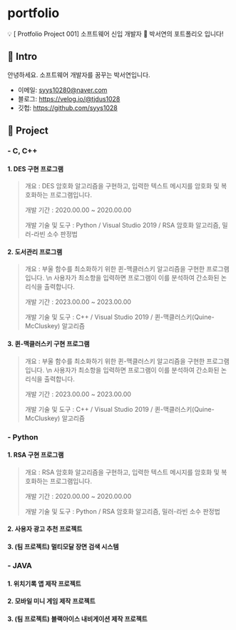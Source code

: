 # portfolio
💡 [ Protfolio Project 001] 소프트웨어 신입 개발자 🌱 박서연의 포트폴리오 입니다!


## 📌 Intro
안녕하세요. 소프트웨어 개발자를 꿈꾸는 박서연입니다.
- 이메일: syys10280@naver.com
- 블로그: https://velog.io/@tjdus1028
- 깃헙: https://github.com/syys1028

## 📌 Project
###  - C, C++ 
#### 1. DES 구현 프로그램
>개요 : DES 암호화 알고리즘을 구현하고, 입력한 텍스트 메시지를 암호화 및 복호화하는 프로그램입니다.
>
>개발 기간 : 2020.00.00 ~ 2020.00.00
>
>개발 기술 및 도구 : Python / Visual Studio 2019 / RSA 암호화 알고리즘, 밀러-라빈 소수 판정법

#### 2. 도서관리 프로그램
>개요 : 부울 함수를 최소화하기 위한 퀸-맥클러스키 알고리즘을 구현한 프로그램입니다. \n 사용자가 최소항을 입력하면 프로그램이 이를 분석하여 간소화된 논리식을 출력합니다.
>
>개발 기간 : 2023.00.00 ~ 2023.00.00
>
>개발 기술 및 도구 : C++ / Visual Studio 2019 / 퀸-맥클러스키(Quine-McCluskey) 알고리즘

#### 3. 퀸-맥클러스키 구현 프로그램
>개요 : 부울 함수를 최소화하기 위한 퀸-맥클러스키 알고리즘을 구현한 프로그램입니다. \n 사용자가 최소항을 입력하면 프로그램이 이를 분석하여 간소화된 논리식을 출력합니다.
>
>개발 기간 : 2023.00.00 ~ 2023.00.00
>
>개발 기술 및 도구 : C++ / Visual Studio 2019 / 퀸-맥클러스키(Quine-McCluskey) 알고리즘



###  - Python
#### 1. RSA 구현 프로그램
>개요 : RSA 암호화 알고리즘을 구현하고, 입력한 텍스트 메시지를 암호화 및 복호화하는 프로그램입니다.
>
>개발 기간 : 2020.00.00 ~ 2020.00.00
>
>개발 기술 및 도구 : Python / RSA 암호화 알고리즘, 밀러-라빈 소수 판정법
   
#### 2. 사용자 광고 추천 프로젝트

#### 3. (팀 프로젝트) 멀티모달 장면 검색 시스템 

###  - JAVA 
#### 1. 위치기록 앱 제작 프로젝트

#### 2. 모바일 미니 게임 제작 프로젝트

#### 3. (팀 프로젝트) 블랙아이스 내비게이션 제작 프로젝트
